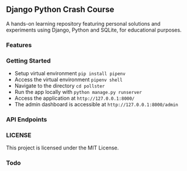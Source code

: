 ## Django Python Crash Course

A hands-on learning repository featuring personal solutions and experiments using Django, Python and SQLite, for educational purposes.

### Features

### Getting Started

- Setup virtual environment `pip install pipenv`
- Access the virtual environment `pipenv shell`
- Navigate to the directory `cd pollster`
- Run the app locally with `python manage.py runserver`
- Access the application at `http://127.0.0.1:8000/`
- The admin dashboard is accessible at `http://127.0.0.1:8000/admin`

### API Endpoints

### LICENSE

This project is licensed under the MIT License.

### Todo
